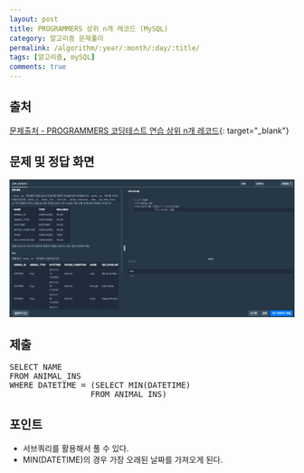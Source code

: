 ```yaml
---
layout: post
title: PROGRAMMERS 상위 n개 레코드 (MySQL)
category: 알고리즘 문제풀이
permalink: /algorithm/:year/:month/:day/:title/
tags: [알고리즘, mySQL]
comments: true
---
```


## 출처

[문제출처 - PROGRAMMERS 코딩테스트 연습 상위 n개 레코드](https://programmers.co.kr/learn/courses/30/lessons/59405){: target="\_blank"}

## 문제 및 정답 화면

![](/assets/post-img/algorithm/programmers_select_1.PNG)

## 제출

<pre>
SELECT NAME
FROM ANIMAL_INS
WHERE DATETIME = (SELECT MIN(DATETIME)
                 FROM ANIMAL_INS)
</pre>

## 포인트

- 서브쿼리를 활용해서 풀 수 있다.
- MIN(DATETIME)의 경우 가장 오래된 날짜를 가져오게 된다.
